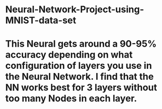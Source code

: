 # Neural-Network-Project-using-MNIST-data-set
# This Neural gets around a 90-95% accuracy depending on what configuration of layers you use in the Neural Network. I find that the NN works best for 3 layers without too many Nodes in each layer. 
